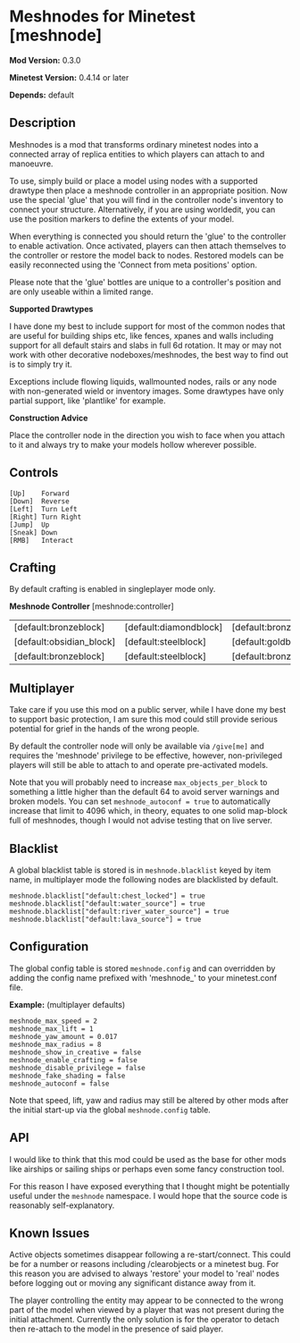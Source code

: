 Meshnodes for Minetest [meshnode]
=================================

**Mod Version:** 0.3.0

**Minetest Version:** 0.4.14 or later

**Depends:** default

Description
-----------
Meshnodes is a mod that transforms ordinary minetest nodes into a connected
array of replica entities to which players can attach to and manoeuvre.

To use, simply build or place a model using nodes with a supported drawtype
then place a meshnode controller in an appropriate position. Now use the
special 'glue' that you will find in the controller node's inventory to 
connect your structure. Alternatively, if you are using worldedit, you can
use the position markers to define the extents of your model.

When everything is connected you should return the 'glue' to the controller
to enable activation. Once activated, players can then attach themselves
to the controller or restore the model back to nodes. Restored models can
be easily reconnected using the 'Connect from meta positions' option.

Please note that the 'glue' bottles are unique to a controller's position
and are only useable within a limited range.

**Supported Drawtypes**

I have done my best to include support for most of the common nodes that
are useful for building ships etc, like fences, xpanes and walls including
support for all default stairs and slabs in full 6d rotation. It may or
may not work with other decorative nodeboxes/meshnodes, the best way to
find out is to simply try it.

Exceptions include flowing liquids, wallmounted nodes, rails or any node
with non-generated wield or inventory images. Some drawtypes have only
partial support, like 'plantlike' for example.

**Construction Advice**

Place the controller node in the direction you wish to face when you attach
to it and always try to make your models hollow wherever possible.

Controls
--------      
```
[Up]	Forward
[Down]	Reverse
[Left]	Turn Left
[Right]	Turn Right
[Jump]	Up
[Sneak]	Down
[RMB]	Interact
```
Crafting
--------
By default crafting is enabled in singleplayer mode only.

**Meshnode Controller** [meshnode:controller]
<table>
 <tr>
  <td>[default:bronzeblock]</td>
  <td>[default:diamondblock]</td>
  <td>[default:bronzeblock]</td>
 </tr>
 <tr>
  <td>[default:obsidian_block]</td>
  <td>[default:steelblock]</td>
  <td>[default:goldblock]</td>
 </tr>
  <tr>
  <td>[default:bronzeblock]</td>
  <td>[default:steelblock]</td>
  <td>[default:bronzeblock]</td>
 </tr>
</table>

Multiplayer
-----------
Take care if you use this mod on a public server, while I have done my
best to support basic protection, I am sure this mod could still provide
serious potential for grief in the hands of the wrong people.

By default the controller node will only be available via `/give[me]` and
requires the 'meshnode' privilege to be effective, however, non-privileged
players will still be able to attach to and operate pre-activated models.

Note that you will probably need to increase `max_objects_per_block` to
something a little higher than the default 64 to avoid server warnings and
broken models. You can set `meshnode_autoconf = true` to automatically
increase that limit to 4096 which, in theory, equates to one solid map-block
full of meshnodes, though I would not advise testing that on live server.

Blacklist
---------
A global blacklist table is stored is in `meshnode.blacklist` keyed by item
name, in multiplayer mode the following nodes are blacklisted by default.
```
meshnode.blacklist["default:chest_locked"] = true
meshnode.blacklist["default:water_source"] = true
meshnode.blacklist["default:river_water_source"] = true
meshnode.blacklist["default:lava_source"] = true
```
Configuration
-------------
The global config table is stored `meshnode.config` and can overridden by
adding the config name prefixed with 'meshnode_' to your minetest.conf file.

**Example:** (multiplayer defaults)
```
meshnode_max_speed = 2
meshnode_max_lift = 1
meshnode_yaw_amount = 0.017
meshnode_max_radius = 8
meshnode_show_in_creative = false
meshnode_enable_crafting = false
meshnode_disable_privilege = false
meshnode_fake_shading = false
meshnode_autoconf = false
```
Note that speed, lift, yaw and radius may still be altered by other mods after
the initial start-up via the global `meshnode.config` table.

API
---
I would like to think that this mod could be used as the base for other mods
like airships or sailing ships or perhaps even some fancy construction tool.

For this reason I have exposed everything that I thought might be potentially
useful under the `meshnode` namespace. I would hope that the source code is
reasonably self-explanatory.

Known Issues
-----------
Active objects sometimes disappear following a re-start/connect. This could
be for a number or reasons including /clearobjects or a minetest bug. For this
reason you are advised to always 'restore' your model to 'real' nodes before
logging out or moving any significant distance away from it.

The player controlling the entity may appear to be connected to the wrong
part of the model when viewed by a player that was not present during the
initial attachment. Currently the only solution is for the operator to
detach then re-attach to the model in the presence of said player.

